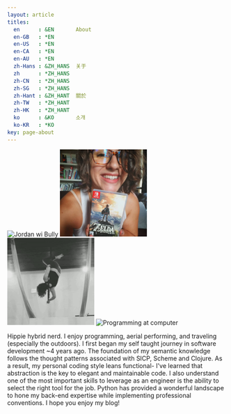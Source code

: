 ```yaml
---
layout: article
titles:
  en      : &EN       About
  en-GB   : *EN
  en-US   : *EN
  en-CA   : *EN
  en-AU   : *EN
  zh-Hans : &ZH_HANS  关于
  zh      : *ZH_HANS
  zh-CN   : *ZH_HANS
  zh-SG   : *ZH_HANS
  zh-Hant : &ZH_HANT  關於
  zh-TW   : *ZH_HANT
  zh-HK   : *ZH_HANT
  ko      : &KO       소개
  ko-KR   : *KO
key: page-about
---
```



<img src="/photos/71058255_10219958583940088_7748529758316527616_o.jpg" alt="Jordan wi Bully" width="200"/>
<img src="/photos/zelda.jpg" alt="zelda " width="200"/>
<IMG SRC="/photos/lyra2.gif" alt="lyra gif" width="200"/>
<img src="/photos/IMG_20190926_153832_218.jpg" alt="Programming at computer" width="200"/>
<p align="left">

Hippie hybrid nerd. I enjoy programming, aerial performing, and traveling (especially the outdoors).
I first began my self taught journey in software development ~4 years ago.
The foundation of my semantic knowledge follows the thought patterns associated with SICP, Scheme and Clojure.
As a result, my personal coding style leans functional- I've learned that abstraction is the key to elegant and maintainable code.
I also understand one of the most important skills to leverage as an engineer is the ability to select the right tool for the job.
Python has provided a wonderful landscape to hone my back-end expertise while implementing professional conventions.
I hope you enjoy my blog!


   


